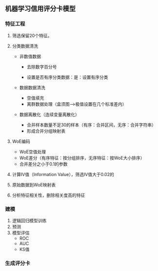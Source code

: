 ## 机器学习信用评分卡模型

### 特征工程

1. 筛选保留20个特征。

2. 分类数据清洗

   - 非数值数据

     - 去除数字百分号

     - 设置是否有序分类数据：是：设置有序分类

   - 数据数据清洗

     - 空值填充
     - 离群数据处理（盒须图-->极值设置在几个标准差内）

   - 数据离散化（连续变量离散化）

     - 合并样本数量不足30的样本（有序：合并区间，无序：合并字符串）
     - 形成合并分组映射表

3. WoE编码

   - WoE空值处理
   - WoE差分（有序特征：按分组排序，无序特征：按WoE大小排序）
   - 合并差分之小于0.1的参数

4. 计算IV值（Information Value），筛选IV值大于0.02的

5. 原始数据到WoE映射表

6. 分析特征相关性，删除相关度高的特征

### 建模

1. 逻辑回归模型训练
2. 预测
3. 模型评估
   - ROC
   - AUC
   - KS值

### 生成评分卡





